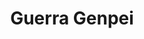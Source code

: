 ﻿---
title: "Guerra Genpei"
permalink: periodes_882.html
layout: periode
dataInici: 1180
dataFi: 1185
sidebar: periodes
pares:
  - 532:
    title: "Período Heian"
    dataInici: "(794)"
    dataFi: "(1185)"

fills:
jocsPrincipals:
jocsEscenaris:
jocsEpoca:
jocsEpocaEscenaris:
  - title: "Anachronism"
    bggId: 14038
    escenari: "Minamoto no Yoshitsune"
    dataInici: 
    dataFi: 

---
